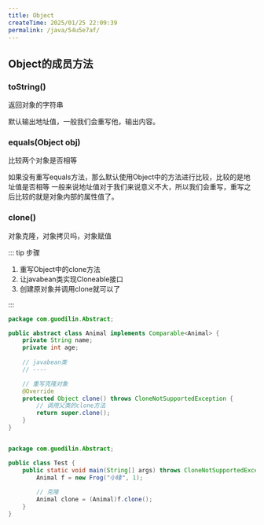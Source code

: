 ```yaml
---
title: Object
createTime: 2025/01/25 22:09:39
permalink: /java/54u5e7af/
---
```


## Object的成员方法

### toString()

返回对象的字符串

默认输出地址值，一般我们会重写他，输出内容。

### equals(Object obj)

比较两个对象是否相等

如果没有重写equals方法，那么默认使用Object中的方法进行比较，比较的是地址值是否相等
一般来说地址值对于我们来说意义不大，所以我们会重写，重写之后比较的就是对象内部的属性值了。

### clone()

对象克隆，对象拷贝吗，对象赋值

::: tip 步骤

1. 重写Object中的clone方法
2. 让javabean类实现Cloneable接口
3. 创建原对象并调用clone就可以了

:::

```java
package com.guodilin.Abstract;

public abstract class Animal implements Comparable<Animal> {
    private String name;
    private int age;
    
    // javabean类
    // ----

    // 重写克隆对象
    @Override
    protected Object clone() throws CloneNotSupportedException {
        // 调用父类的clone方法
        return super.clone();
    }
}

```

```java

package com.guodilin.Abstract;

public class Test {
    public static void main(String[] args) throws CloneNotSupportedException {
        Animal f = new Frog("小绿", 1);
        
        // 克隆
        Animal clone = (Animal)f.clone();
    }
}

```